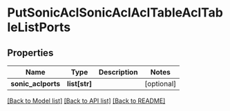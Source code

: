 # PutSonicAclSonicAclAclTableAclTableListPorts

## Properties
Name | Type | Description | Notes
------------ | ------------- | ------------- | -------------
**sonic_aclports** | **list[str]** |  | [optional] 

[[Back to Model list]](../README.md#documentation-for-models) [[Back to API list]](../README.md#documentation-for-api-endpoints) [[Back to README]](../README.md)


